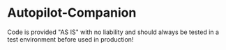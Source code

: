 # Autopilot-Companion
Code is provided "AS IS" with no liability and should always be tested in a test environment before used in production!

